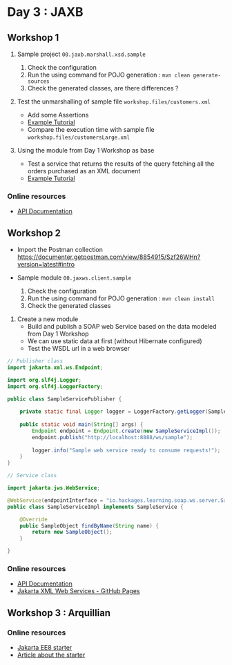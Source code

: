 # Day 3 : JAXB

## Workshop 1

1. Sample project `00.jaxb.marshall.xsd.sample`
    1. Check the configuration 
    1. Run the using command for POJO generation : `mvn clean generate-sources`  
    1. Check the generated classes, are there differences ? 

1. Test the unmarshalling of sample file `workshop.files/customers.xml`
    * Add some Assertions
    * [Example Tutorial](https://www.javaguides.net/2018/10/jaxb-tutorial.html)
    * Compare the execution time with sample file  `workshop.files/customersLarge.xml`

1. Using the module from Day 1 Workshop as base
    * Test a service that returns the results of the query fetching all the orders purchased as an XML document 
    * [Example Tutorial](https://www.developer.com/java/data/Converting-JDBC-Result-Sets-to-XML-3329001.htm)

### Online resources 
* [API Documentation](https://javaee.github.io/jaxb-v2/doc/user-guide/release-documentation.html#users-guide)

## Workshop 2

* Import the Postman collection https://documenter.getpostman.com/view/8854915/Szf26WHn?version=latest#intro 

* Sample module  `00.jaxws.client.sample`
    1. Check the configuration 
    1. Run the using command for POJO generation : `mvn clean install`  
    1. Check the generated classes

1. Create a new module
    * Build and publish a SOAP web Service based on the data modeled from Day 1 Workshop
    * We can use static data at first (without Hibernate configured)
    * Test the WSDL url in a web browser
```java
// Publisher class 
import jakarta.xml.ws.Endpoint;

import org.slf4j.Logger;
import org.slf4j.LoggerFactory;

public class SampleServicePublisher {
    
    private static final Logger logger = LoggerFactory.getLogger(SampleServicePublisher.class);
    
    public static void main(String[] args) {
        Endpoint endpoint = Endpoint.create(new SampleServiceImpl());
        endpoint.publish("http://localhost:8888/ws/sample");
        
        logger.info("Sample web service ready to consume requests!");
    }
}

// Service class 

import jakarta.jws.WebService;

@WebService(endpointInterface = "io.hackages.learning.soap.ws.server.SampleService")
public class SampleServiceImpl implements SampleService {

    @Override
    public SampleObject findByName(String name) {
        return new SampleObject();
    }

}
```

### Online resources 
* [API Documentation](https://javaee.github.io/tutorial/webservices-intro002.html)
* [Jakarta XML Web Services - GitHub Pages](https://eclipse-ee4j.github.io/metro-jax-ws/2.3.3/docs/ch03.html)

## Workshop 3 : Arquillian


### Online resources 
* [Jakarta EE8 starter](https://github.com/hantsy/jakartaee8-starter)
* [Article about the starter](https://medium.com/swlh/testing-jakarta-ee-8-applications-9ca250da20e3)